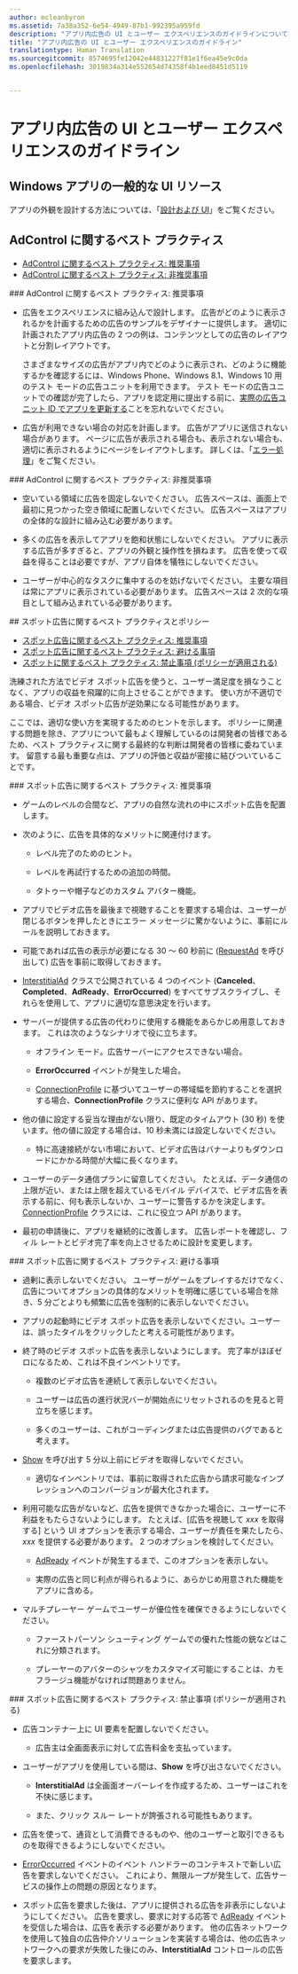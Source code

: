 ```yaml
---
author: mcleanbyron
ms.assetid: 7a38a352-6e54-4949-87b1-992395a959fd
description: "アプリ内広告の UI とユーザー エクスペリエンスのガイドラインについて説明します。"
title: "アプリ内広告の UI とユーザー エクスペリエンスのガイドライン"
translationtype: Human Translation
ms.sourcegitcommit: 8574695fe12042e44831227f81e1f6ea45e9c0da
ms.openlocfilehash: 3019834a314e552654d74358f4b1eed8451d5119


---
```


# アプリ内広告の UI とユーザー エクスペリエンスのガイドライン




## Windows アプリの一般的な UI リソース

アプリの外観を設計する方法については、「[設計および UI](https://developer.microsoft.com/windows/design)」をご覧ください。

## AdControl に関するベスト プラクティス

* [AdControl に関するベスト プラクティス: 推奨事項](#adcontrolbestpracticesdo10)
* [AdControl に関するベスト プラクティス: 非推奨事項](#adcontrolbestpracticesdont10)

<span id="adcontrolbestpracticesdo10"/>
### AdControl に関するベスト プラクティス: 推奨事項

* 広告をエクスペリエンスに組み込んで設計します。 広告がどのように表示されるかを計画するための広告のサンプルをデザイナーに提供します。 適切に計画されたアプリ内広告の 2 つの例は、コンテンツとしての広告のレイアウトと分割レイアウトです。

  さまざまなサイズの広告がアプリ内でどのように表示され、どのように機能するかを確認するには、Windows Phone、Windows 8.1、Windows 10 用のテスト モードの広告ユニットを利用できます。 テスト モードの広告ユニットでの確認が完了したら、アプリを認定用に提出する前に、[実際の広告ユニット ID でアプリを更新する](set-up-ad-units-in-your-app.md)ことを忘れないでください。

* 広告が利用できない場合の対応を計画します。 広告がアプリに送信されない場合があります。 ページに広告が表示される場合も、表示されない場合も、適切に表示されるようにページをレイアウトします。 詳しくは、「[エラー処理](error-handling-with-advertising-libraries.md)」をご覧ください。

<span id="adcontrolbestpracticesdont10"/>
### AdControl に関するベスト プラクティス: 非推奨事項

* 空いている領域に広告を固定しないでください。 広告スペースは、画面上で最初に見つかった空き領域に配置しないでください。 広告スペースはアプリの全体的な設計に組み込む必要があります。

* 多くの広告を表示してアプリを飽和状態にしないでください。 アプリに表示する広告が多すぎると、アプリの外観と操作性を損ねます。 広告を使って収益を得ることは必要ですが、アプリ自体を犠牲にしないでください。

* ユーザーが中心的なタスクに集中するのを妨げないでください。 主要な項目は常にアプリに表示されている必要があります。 広告スペースは 2 次的な項目として組み込まれている必要があります。

<span id="interstitialbestpractices10"/>
## スポット広告に関するベスト プラクティスとポリシー

* [スポット広告に関するベスト プラクティス: 推奨事項](#interstitialbestpracticesdo10)
* [スポット広告に関するベスト プラクティス: 避ける事項](#interstitialbestpracticesavoid10)
* [スポットに関するベスト プラクティス: 禁止事項 (ポリシーが適用される)](#interstitialbestpracticesnever10)

洗練された方法でビデオ スポット広告を使うと、ユーザー満足度を損なうことなく、アプリの収益を飛躍的に向上させることができます。 使い方が不適切である場合、ビデオ スポット広告が逆効果になる可能性があります。

ここでは、適切な使い方を実現するためのヒントを示します。 ポリシーに関連する問題を除き、アプリについて最もよく理解しているのは開発者の皆様であるため、ベスト プラクティスに関する最終的な判断は開発者の皆様に委ねています。 留意する最も重要な点は、アプリの評価と収益が密接に結びついていることです。

<span id="interstitialbestpracticesdo10"/>
### スポット広告に関するベスト プラクティス: 推奨事項

* ゲームのレベルの合間など、アプリの自然な流れの中にスポット広告を配置します。

* 次のように、広告を具体的なメリットに関連付けます。

    * レベル完了のためのヒント。

    * レベルを再試行するための追加の時間。

    * タトゥーや帽子などのカスタム アバター機能。

* アプリでビデオ広告を最後まで視聴することを要求する場合は、ユーザーが閉じるボタンを押したときにエラー メッセージに驚かないように、事前にルールを説明しておきます。

* 可能であれば広告の表示が必要になる 30 ～ 60 秒前に ([RequestAd](https://msdn.microsoft.com/library/windows/apps/microsoft.advertising.winrt.ui.interstitialad.requestad.aspx) を呼び出して) 広告を事前に取得しておきます。

* [InterstitialAd](https://msdn.microsoft.com/library/windows/apps/microsoft.advertising.winrt.ui.interstitialad.aspx) クラスで公開されている 4 つのイベント (**Canceled**、**Completed**、**AdReady**、**ErrorOccurred**) をすべてサブスクライブし、それらを使用して、アプリに適切な意思決定を行います。

* サーバーが提供する広告の代わりに使用する機能をあらかじめ用意しておきます。 これは次のようなシナリオで役に立ちます。

    * オフライン モード。広告サーバーにアクセスできない場合。

    * **ErrorOccurred** イベントが発生した場合。

    * [ConnectionProfile](https://msdn.microsoft.com/library/windows/apps/windows.networking.connectivity.connectionprofile.aspx) に基づいてユーザーの帯域幅を節約することを選択する場合、**ConnectionProfile** クラスに便利な API があります。

* 他の値に設定する妥当な理由がない限り、既定のタイムアウト (30 秒) を使います。他の値に設定する場合は、10 秒未満には設定しないでください。

    * 特に高速接続がない市場において、ビデオ広告はバナーよりもダウンロードにかかる時間が大幅に長くなります。


* ユーザーのデータ通信プランに留意してください。 たとえば、データ通信の上限が近い、または上限を超えているモバイル デバイスで、ビデオ広告を表示する前に、何も表示しないか、ユーザーに警告するかを決定します。 [ConnectionProfile](https://msdn.microsoft.com/library/windows/apps/windows.networking.connectivity.connectionprofile.aspx) クラスには、これに役立つ API があります。

* 最初の申請後に、アプリを継続的に改善します。 広告レポートを確認し、フィル レートとビデオ完了率を向上させるために設計を変更します。

<span id="interstitialbestpracticesavoid10"/>
### スポット広告に関するベスト プラクティス: 避ける事項

* 過剰に表示しないでください。 ユーザーがゲームをプレイするだけでなく、広告についてオプションの具体的なメリットを明確に感じている場合を除き、5 分ごとよりも頻繁に広告を強制的に表示しないでください。

* アプリの起動時にビデオ スポット広告を表示しないでください。ユーザーは、誤ったタイルをクリックしたと考える可能性があります。

* 終了時のビデオ スポット広告を表示しないようにします。 完了率がほぼゼロになるため、これは不良インベントリです。

    * 複数のビデオ広告を連続して表示しないでください。

    * ユーザーは広告の進行状況バーが開始点にリセットされるのを見ると苛立ちを感じます。

    * 多くのユーザーは、これがコーディングまたは広告提供のバグであると考えます。

* [Show](https://msdn.microsoft.com/library/windows/apps/microsoft.advertising.winrt.ui.interstitialad.show.aspx) を呼び出す 5 分以上前にビデオを取得しないでください。

    * 適切なインベントリでは、事前に取得された広告から請求可能なインプレッションへのコンバージョンが最大化されます。


* 利用可能な広告がないなど、広告を提供できなかった場合に、ユーザーに不利益をもたらさないようにします。 たとえば、[広告を視聴して *xxx* を取得する] という UI オプションを表示する場合、ユーザーが責任を果たしたら、*xxx* を提供する必要があります。 2 つのオプションを検討してください。

    * [AdReady](https://msdn.microsoft.com/library/windows/apps/microsoft.advertising.winrt.ui.interstitialad.adready.aspx) イベントが発生するまで、このオプションを表示しない。

    * 実際の広告と同じ利点が得られるように、あらかじめ用意された機能をアプリに含める。

* マルチプレーヤー ゲームでユーザーが優位性を確保できるようにしないでください。

    * ファーストパーソン シューティング ゲームでの優れた性能の銃などはこれに分類されます。

    * プレーヤーのアバターのシャツをカスタマイズ可能にすることは、カモフラージュ機能がなければ問題ありません。

<span id="interstitialbestpracticesnever10"/>
### スポット広告に関するベスト プラクティス: 禁止事項 (ポリシーが適用される)

* 広告コンテナー上に UI 要素を配置しないでください。

    * 広告主は全画面表示に対して広告料金を支払っています。

<span/>

* ユーザーがアプリを使用している間は、**Show** を呼び出さないでください。

    * **InterstitialAd** は全画面オーバーレイを作成するため、ユーザーはこれを不快に感じます。

    * また、クリック スルー レートが誇張される可能性もあります。

* 広告を使って、通貨として消費できるものや、他のユーザーと取引できるものを取得できるようにしないでください。

* [ErrorOccurred](https://msdn.microsoft.com/library/windows/apps/microsoft.advertising.winrt.ui.interstitialad.erroroccurred.aspx) イベントのイベント ハンドラーのコンテキストで新しい広告を要求しないでください。 これにより、無限ループが発生して、広告サービスの操作上の問題の原因となります。

* スポット広告を要求した後は、アプリに提供される広告を非表示にしないようにしてください。 広告を要求し、要求に対する応答で [AdReady](https://msdn.microsoft.com/library/windows/apps/microsoft.advertising.winrt.ui.interstitialad.adready.aspx) イベントを受信した場合は、広告を表示する必要があります。 他の広告ネットワークを使用して独自の広告仲介ソリューションを実装する場合は、他の広告ネットワークへの要求が失敗した後にのみ、**InterstitialAd** コントロールの広告を要求します。

 

 



<!--HONumber=Nov16_HO1-->


